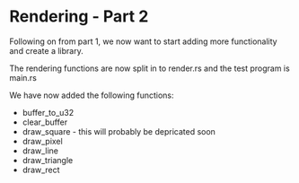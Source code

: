 # Rendering - Part 2

Following on from part 1, we now want to start adding more functionality and create a library.

The rendering functions are now split in to render.rs and the test program is main.rs

We have now added the following functions:

* buffer_to_u32
* clear_buffer
* draw_square - this will probably be depricated soon
* draw_pixel
* draw_line
* draw_triangle
* draw_rect
